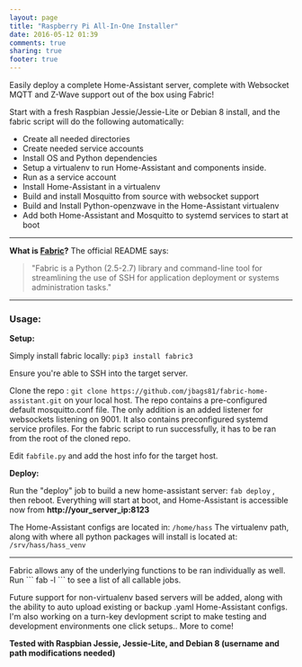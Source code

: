```yaml
---
layout: page
title: "Raspberry Pi All-In-One Installer"
date: 2016-05-12 01:39
comments: true
sharing: true
footer: true
---
```



 
 Easily deploy a complete Home-Assistant server, complete with Websocket MQTT and Z-Wave support out of the box using Fabric! 
 
 Start with a fresh Raspbian Jessie/Jessie-Lite or Debian 8 install, and the fabric script will do the following automatically:
*  Create all needed directories
*  Create needed service accounts
*  Install OS and Python dependencies
*  Setup a virtualenv to run Home-Assistant and components inside.
*  Run as a service account
*  Install Home-Assistant in a virtualenv
*  Build and install Mosquitto from source with websocket support
*  Build and Install Python-openzwave in the Home-Assistant virtualenv
*  Add both Home-Assistant and Mosquitto to systemd services to start at boot

<hr>

**What is [Fabric](http://www.fabfile.org)?**
 The official README says:
>  "Fabric is a Python (2.5-2.7) library and command-line tool for streamlining the use of SSH for application deployment or systems administration tasks."
 
<hr> 
 
###  Usage:
 **Setup:**
 
 Simply install fabric locally:
 ```pip3 install fabric3```
 
 Ensure you're able to SSH into the target server.
 
 
 Clone the repo : ``` git clone https://github.com/jbags81/fabric-home-assistant.git ``` on  your local host.
 The repo contains a pre-configured default mosquitto.conf file. The only addition is an added listener for websockets listening on 9001. It also contains preconfigured systemd service profiles. For the fabric script to run successfully, it has to be ran from the root of the cloned repo. 
 
 Edit ```fabfile.py``` and add the host info for the target host.
 

 **Deploy:** 

 
 Run the "deploy" job to build a new home-assistant server: ``` fab deploy ``` , then reboot. 
 Everything will start at boot, and Home-Assistant is accessible now from **http://your_server_ip:8123**
 
 The Home-Assistant configs are located in: ```/home/hass``` The virtualenv path, along with where all python packages will install is located at: ```/srv/hass/hass_venv```
   
<hr>
 Fabric allows any of the underlying functions to be ran individually as well. Run ``` fab -l ``` to see a list of all callable jobs. 
 
 Future support for non-virtualenv based servers will be added, along with the ability to auto upload existing or backup .yaml Home-Assistant configs. I'm also working on a turn-key devlopment script to make testing and development environments one click setups.. More to come!
 
 
 
 
**Tested with Raspbian Jessie, Jessie-Lite, and Debian 8 (username and path modifications needed)**

